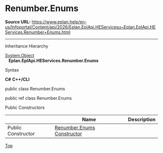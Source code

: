 # Renumber.Enums

**Source URL:** https://www.eplan.help/en-us/Infoportal/Content/api/2026/Eplan.EplApi.HEServicesu~Eplan.EplApi.HEServices.Renumber+Enums.html

---

Inheritance Hierarchy

[System.Object](#)  
   **Eplan.EplApi.HEServices.Renumber.Enums**

Syntax

**C#**
**C++/CLI**


public class Renumber.Enums

public ref class Renumber.Enums

Public Constructors

|  | Name | Description |
| --- | --- | --- |
| Public Constructor | [Renumber.Enums Constructor](Eplan.EplApi.HEServicesu~Eplan.EplApi.HEServices.Renumber+Enums~_ctor.html) |  |

[Top](#top)
